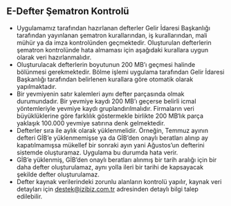 ## E-Defter Şematron Kontrolü
* Uygulamamız tarafından hazırlanan defterler Gelir İdaresi Başkanlığı tarafından yayınlanan şematron kurallarından, iş kurallarından, mali mühür ya da imza kontrolünden geçmektedir. Oluşturulan defterlerin şematron kontrolünde hata
almaması için aşağıdaki kurallara uygun olarak veri hazırlanmalıdır.
* Oluşturulacak defterlerin boyutunun 200 MB’ı geçmesi halinde bölünmesi gerekmektedir. Bölme işlemi uygulama
tarafından Gelir İdaresi Başkanlığı tarafından belirlenen kurallara göre otomatik olarak yapılmaktadır.
* Bir yevmiyenin satır kalemleri aynı defter parçasında olmak durumundadır. Bir yevmiye kaydı 200 MB’ı geçerse
belirli icmal yöntemleriyle yevmiye kaydı gruplandırılmalıdır. Firmaların veri büyüklüklerine göre farklılık
göstermekle birlikte 200 MB‘lık parça yaklaşık 100.000 yevmiye satırına denk gelmektedir.
* Defterler sıra ile aylık olarak yüklenmelidir. Örneğin, Temmuz ayının defteri GİB’e yüklenmemişse ya da GİB’den
onaylı beratları alınıp ay kapatılmamışsa mükellef bir sonraki ayın yani Ağustos’un defterini sistemde oluşturamaz.
Uygulama bu durumda hata verir.
* GİB’e yüklenmiş, GİB’den onaylı beratları alınmış bir tarih aralığı için bir daha defter oluşturulamaz, aynı yolla ileri
bir tarihi de kapsayacak şekilde defter oluşturulamaz.
* Defter kaynak verilerindeki zorunlu alanların kontrolü yapılır, kaynak veri detayları için destek@izibiz.com.tr
adresinden detaylı bilgi talep edilebilir.
